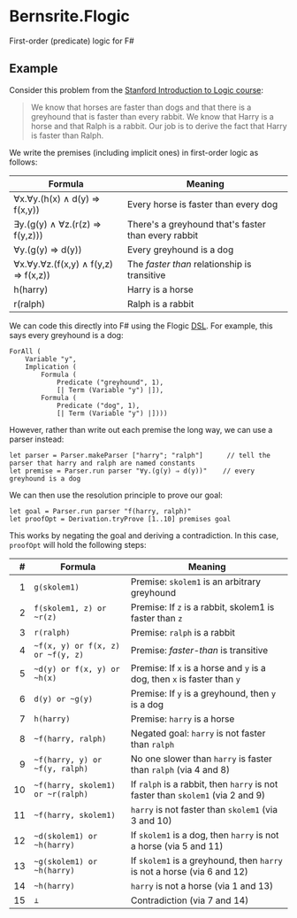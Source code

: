 # Bernsrite.Flogic
First-order (predicate) logic for F#

## Example
 
Consider this problem from the [Stanford Introduction to Logic course](http://intrologic.stanford.edu/public/section.php?section=section_08_06):

> We know that horses are faster than dogs and that there is a greyhound that is faster than every rabbit. We know that Harry is a horse and that Ralph is a rabbit. Our job is to derive the fact that Harry is faster than Ralph.

We write the premises (including implicit ones) in first-order logic as follows:

| Formula                                  | Meaning                                             |
| -----------------------------------------|-----------------------------------------------------|
| ∀x.∀y.(h(x) ∧ d(y) ⇒ f(x,y))         | Every horse is faster than every dog                |
| ∃y.(g(y) ∧ ∀z.(r(z) ⇒ f(y,z)))       | There's a greyhound that's faster than every rabbit |
| ∀y.(g(y) ⇒ d(y))                       | Every greyhound is a dog                            |
| ∀x.∀y.∀z.(f(x,y) ∧ f(y,z) ⇒ f(x,z)) | The *faster than* relationship is transitive        |
| h(harry)                                 | Harry is a horse                                    |
| r(ralph)                                 | Ralph is a rabbit                                   |

We can code this directly into F# using the Flogic [DSL](https://en.wikipedia.org/wiki/Domain-specific_language). For example, this says every greyhound is a dog:

```F#
ForAll (
    Variable "y",
    Implication (
        Formula (
            Predicate ("greyhound", 1),
            [| Term (Variable "y") |]),
        Formula (
            Predicate ("dog", 1),
            [| Term (Variable "y") |])))
```

However, rather than write out each premise the long way, we can use a parser instead:

```F#
let parser = Parser.makeParser ["harry"; "ralph"]      // tell the parser that harry and ralph are named constants
let premise = Parser.run parser "∀y.(g(y) ⇒ d(y))"    // every greyhound is a dog
```

We can then use the resolution principle to prove our goal:

```F#
let goal = Parser.run parser "f(harry, ralph)"
let proofOpt = Derivation.tryProve [1..10] premises goal
```

This works by negating the goal and deriving a contradiction. In this case, `proofOpt` will hold the following steps:

|  # | Formula                           | Meaning                                      |
|---:|-----------------------------------|----------------------------------------------|
|  1 | `g(skolem1)`                      | Premise: `skolem1` is an arbitrary greyhound |
|  2 | `f(skolem1, z) or ~r(z)`          | Premise: If `z` is a rabbit, skolem1 is faster than `z` |
|  3 | `r(ralph)`                        | Premise: `ralph` is a rabbit                 |
|  4 | `~f(x, y) or f(x, z) or ~f(y, z)` | Premise: *faster-than* is transitive         |
|  5 | `~d(y) or f(x, y) or ~h(x)`       | Premise: If `x` is a horse and `y` is a dog, then `x` is faster than `y` |
|  6 | `d(y) or ~g(y)`                   | Premise: If `y` is a greyhound, then `y` is a dog |
|  7 | `h(harry)`                        | Premise: `harry` is a horse                  |
|  8 | `~f(harry, ralph)`                | Negated goal: `harry` is not faster than `ralph` |
|  9 | `~f(harry, y) or ~f(y, ralph)`    | No one slower than `harry` is faster than `ralph` (via 4 and 8) |
| 10 | `~f(harry, skolem1) or ~r(ralph)` | If `ralph` is a rabbit, then `harry` is not faster than `skolem1` (via 2 and 9) |
| 11 | `~f(harry, skolem1)`              | `harry` is not faster than `skolem1` (via 3 and 10) |
| 12 | `~d(skolem1) or ~h(harry)`        | If `skolem1` is a dog, then `harry` is not a horse (via 5 and 11) |
| 13 | `~g(skolem1) or ~h(harry)`        | If `skolem1` is a greyhound, then `harry` is not a horse (via 6 and 12) |
| 14 | `~h(harry)`                       | `harry` is not a horse (via 1 and 13)        |
| 15 | `⊥`                               | Contradiction (via 7 and 14)                 |

